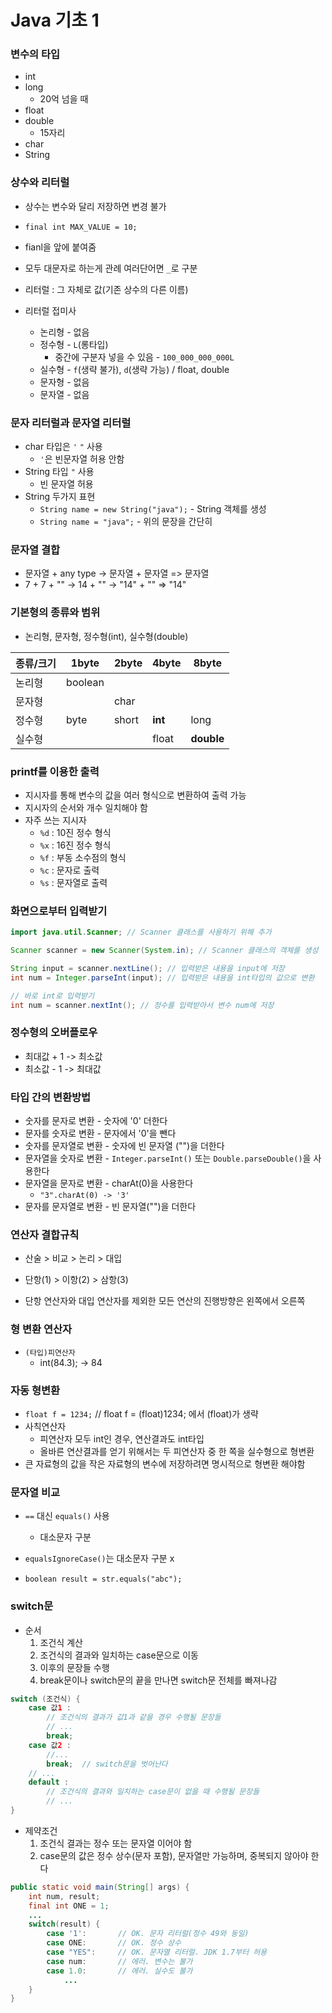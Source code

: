 # Java 기초 1



### 변수의 타입

- int
- long
  - 20억 넘을 때
- float
- double
  - 15자리
- char
- String



### 상수와 리터럴

- 상수는 변수와 달리 저장하면 변경 불가
- `final int MAX_VALUE = 10;`
- fianl을 앞에 붙여줌
- 모두 대문자로 하는게 관례 여러단어면 `_`로 구분



- 리터럴 : 그 자체로 값(기존 상수의 다른 이름)
- 리터럴 접미사
  - 논리형 - 없음
  - 정수형 - `L`(롱타입)
    - 중간에 구분자 넣을 수 있음 - `100_000_000_000L`
  - 실수형 - `f`(생략 불가), `d`(생략 가능) / float, double
  - 문자형 - 없음
  - 문자열 - 없음





### 문자 리터럴과 문자열 리터럴

- char 타입은 `'` `"` 사용
  - `'`은 빈문자열 허용 안함
- String 타입 `"` 사용
  - 빈 문자열 허용
- String 두가지 표현
  - `String name = new String("java");` - String 객체를 생성
  - `String name = "java";` - 위의 문장을 간단히



### 문자열 결합

- 문자열 + any type -> 문자열 + 문자열 => 문자열
- 7 + 7 + "" -> 14 + "" -> "14" + "" => "14"



### 기본형의 종류와 범위

- 논리형, 문자형, 정수형(int), 실수형(double)

| 종류/크기 | 1byte   | 2byte | 4byte   | 8byte      |
| --------- | ------- | ----- | ------- | ---------- |
| 논리형    | boolean |       |         |            |
| 문자형    |         | char  |         |            |
| 정수형    | byte    | short | **int** | long       |
| 실수형    |         |       | float   | **double** |



### printf를 이용한 출력

- 지시자를 통해 변수의 값을 여러 형식으로 변환하여 출력 가능
- 지시자의 순서와 개수 일치해야 함
- 자주 쓰는 지시자
  - `%d` : 10진 정수 형식
  - `%x` : 16진 정수 형식
  - `%f` : 부동 소수점의 형식
  - `%c` : 문자로 출력
  - `%s` : 문자열로 출력



### 화면으로부터 입력받기

```java
import java.util.Scanner; // Scanner 클래스를 사용하기 위해 추가

Scanner scanner = new Scanner(System.in); // Scanner 클래스의 객체를 생성

String input = scanner.nextLine(); // 입력받은 내용을 input에 저장
int num = Integer.parseInt(input); // 입력받은 내용을 int타입의 값으로 변환

// 바로 int로 입력받기
int num = scanner.nextInt(); // 정수를 입력받아서 변수 num에 저장
```



### 정수형의 오버플로우

- 최대값 + 1 -> 최소값
- 최소값 - 1 -> 최대값



### 타입 간의 변환방법

- 숫자를 문자로 변환 - 숫자에 '0' 더한다
- 문자를 숫자로 변환 - 문자에서 '0'을 뺀다
- 숫자를 문자열로 변환 - 숫자에 빈 문자열 ("")을 더한다
- 문자열을 숫자로 변환 - `Integer.parseInt()` 또는 `Double.parseDouble()`을 사용한다
- 문자열을 문자로 변환 - charAt(0)을 사용한다
  - `"3".charAt(0) -> '3'`
- 문자를 문자열로 변환 - 빈 문자열("")을 더한다



### 연산자 결합규칙

- 산술 > 비교 > 논리 > 대입
- 단항(1) > 이항(2) > 삼항(3)

- 단항 연산자와 대입 연산자를 제외한 모든 연산의 진행방향은 왼쪽에서 오른쪽





### 형 변환 연산자

- `(타입)피연산자`
  - int(84.3); -> 84



### 자동 형변환

- `float f = 1234;` // float f = (float)1234; 에서 (float)가 생략
- 사칙연산자
  - 피연산자 모두 int인 경우, 연산결과도 int타입
  - 올바른 연산결과를 얻기 위해서는 두 피연산자 중 한 쪽을 실수형으로 형변환
- 큰 자료형의 값을 작은 자료형의 변수에 저장하려면 명시적으로 형변환 해야함



### 문자열 비교

- `==` 대신 `equals()` 사용
  - 대소문자 구분

- `equalsIgnoreCase()`는 대소문자 구분 x

- `boolean result = str.equals("abc");`



### switch문

- 순서
  1. 조건식 계산
  2. 조건식의 결과와 일치하는 case문으로 이동
  3. 이후의 문장들 수행
  4. break문이나 switch문의 끝을 만나면 switch문 전체를 빠져나감

```java
switch (조건식) {
    case 값1 :
        // 조건식의 결과가 값1과 같을 경우 수행될 문장들
        // ...
        break;
    case 값2 :
        //...
        break;	// switch문을 벗어난다
    // ...
    default :
        // 조건식의 결과와 일치하는 case문이 없을 때 수행될 문장들
        // ...
}
```

- 제약조건
  1. 조건식 결과는 정수 또는 문자열 이어야 함
  2. case문의 값은 정수 상수(문자 포함), 문자열만 가능하며, 중복되지 않아야 한다

```java
public static void main(String[] args) {
    int num, result;
    final int ONE = 1;
    ...
    switch(result) {
        case '1':		// OK. 문자 리터럴(정수 49와 동일)
        case ONE:		// OK. 정수 상수
        case "YES":		// OK. 문자열 리터럴. JDK 1.7부터 허용
        case num:		// 에러. 변수는 불가
        case 1.0:		// 에러. 실수도 불가
            ...
    }
}
```

